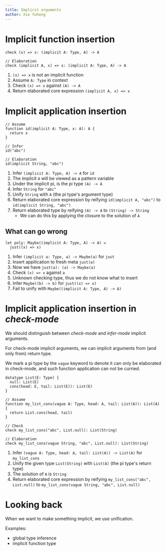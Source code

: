 ```yaml
---
title: Implicit arguments
author: Xie Yuheng
---
```


# Implicit function insertion

```cicada
check (x) => x: (implicit A: Type, A) -> A

// Elaboration
check (implicit A, x) => x: (implicit A: Type, A) -> A
```

1. `(x) => x` is not an implicit function
2. Assume `A: Type` in context
3. Check `(x) => x` against `(A) -> A`
4. Return elaborated core expression `(implicit A, x) => x`

# Implicit application insertion

```cicada
// Assume
function id(implicit A: Type, x: A): A {
  return x
}

// Infer
id("abc")

// Elaboration
id(implicit String, "abc")
```

1. Infer `(implicit A: Type, A) -> A` for `id`
2. The implicit `A` will be viewed as a pattern variable
3. Under the implicit pi, is the pi type `(A) -> A`
4. Infer `String` for `"abc"`
5. Unify `String` with `A` (the pi type's argument type)
6. Return elaborated core expression by reifying `id(implicit A, "abc")` to `id(implicit String, "abc")`
7. Return elaborated type by reifying `(A) -> A` to `(String) -> String`
   - We can do this by applying the closure to the solution of `A`

## What can go wrong

```cicada counterexample
let poly: Maybe((implicit A: Type, A) -> A) =
  just((x) => x)
```

1. Infer `(implicit a: Type, a) -> Maybe(a)` for `just`
2. Insert appilication to fresh meta `just(a)`
3. Now we have `just(a): (a) -> Maybe(a)`
4. Check `(x) => x` against `a`
5. Unknown checking type, thus we do not know what to insert
6. Infer `Maybe((b) -> b)` for `just((x) => x)`
7. Fail to unify with `Maybe((implicit A: Type, A) -> A)`

# Implicit application insertion in _check-mode_

We should distinguish between _check-mode_ and _infer-mode_ implicit arguments.

For check-mode implicit arguments,
we can implicit arguments from (and only from) return type.

We mark a pi type by the `vague` keyword
to denote it can only be elaborated in check-mode,
and such function application can not be curried.

```cicada
datatype List(E: Type) {
  null: List(E)
  cons(head: E, tail: List(E)): List(E)
}

// Assume
function my_list_cons(vague A: Type, head: A, tail: List(A)): List(A) {
  return List.cons(head, tail)
}

// Check
check my_list_cons("abc", List.null): List(String)

// Elaboration
check my_list_cons(vague String, "abc", List.null): List(String)
```

1. Infer `(vague A: Type, head: A, tail: List(A)) -> List(A)` for `my_list_cons`
2. Unify the given type `List(String)` with `List(A)` (the pi type's return type)
3. The solution of `A` is `String`
4. Return elaborated core expression by reifying `my_list_cons("abc", List.null)` to `my_list_cons(vague String, "abc", List.null)`

# Looking back

When we want to make something implicit, we use unification.

Examples:

- global type inference
- implicit function type
